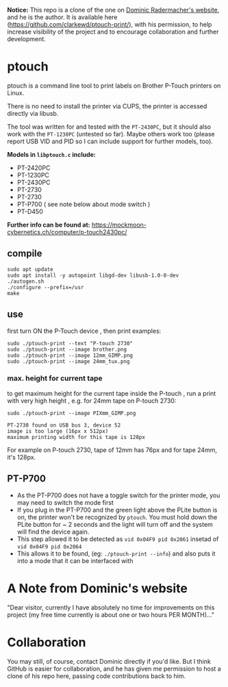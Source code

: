**Notice:** This repo is a clone of the one on [Dominic Radermacher's website](https://mockmoon-cybernetics.ch/computer/p-touch2430pc/), and he is the author. It is available here (https://github.com/clarkewd/ptouch-print/), with his permission, to help increase visibility of the project and to encourage collaboration and further development.


# ptouch

ptouch is a command line tool to print labels on Brother P-Touch
printers on Linux.

There is no need to install the printer via CUPS, the printer is accessed
directly via libusb.

The tool was written for and tested with the `PT-2430PC`, but it should also
work with the `PT-1230PC` (untested so far). Maybe others work too (please report USB VID and PID so I can include support for further models, too).

**Models in `libptouch.c` include:**

- PT-2420PC
- PT-1230PC
- PT-2430PC
- PT-2730
- PT-2730
- PT-P700 ( see note below about mode switch )
- PT-D450

**Further info can be found at:**
https://mockmoon-cybernetics.ch/computer/p-touch2430pc/

## compile

    sudo apt update
    sudo apt install -y autopoint libgd-dev libusb-1.0-0-dev
    ./autogen.sh
    ./configure --prefix=/usr
    make

## use

first turn ON the P-Touch device
, then print examples:

    sudo ./ptouch-print --text "P-touch 2730"
    sudo ./ptouch-print --image brother.png
    sudo ./ptouch-print --image 12mm_GIMP.png
    sudo ./ptouch-print --image 24mm_tux.png

### max. height for current tape

to get maximum height for the current tape inside the P-touch
, run a print with very high height
, e.g. for 24mm tape on P-touch 2730:

    sudo ./ptouch-print --image PIXmm_GIMP.png

    PT-2730 found on USB bus 3, device 52
    image is too large (16px x 512px)
    maximum printing width for this tape is 128px

For example on P-touch 2730,
tape of 12mm has 76px
and for tape 24mm, it's 128px.

## PT-P700

- As the PT-P700 does not have a toggle switch for the printer mode, you may need to switch the mode first
- If you plug in the PT-P700 and the green light above the PLite button is on, the printer won't be recognized by `ptouch`. You must hold down the PLite button for ~ 2 seconds and the light will turn off and the system will find the device again.
- This step allowed it to be detected as `vid 0x04F9 pid 0x2061` insetad of `vid 0x04F9 pid 0x2064`
- This allows it to be found, (eg: `./ptouch-print --info`) and also puts it into a mode that it can be interfaced with


# A Note from Dominic's website

"Dear visitor, currently I have absolutely no time for improvements on this project (my free time currently is about one or two hours PER MONTH)..."

# Collaboration

You may still, of course, contact Dominic directly if you'd like. But I think GitHub is easier for collaboration, and he has given me permission to host a clone of his repo here, passing code contributions back to him.

